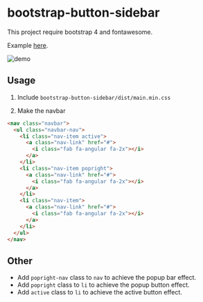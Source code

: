 # bootstrap-button-sidebar
This project require bootstrap 4 and fontawesome.

Example [here](https://xaberr.github.io/bootstrap-button-sidebar/).

![demo](https://user-images.githubusercontent.com/16030020/44221731-9e646480-a182-11e8-851f-de9812b2b961.gif)

## Usage

1. Include `bootstrap-button-sidebar/dist/main.min.css`

2. Make the navbar

```html
<nav class="navbar">
  <ul class="navbar-nav">
    <li class="nav-item active">
      <a class="nav-link" href="#">
        <i class="fab fa-angular fa-2x"></i>
      </a>
    </li>
    <li class="nav-item popright">
      <a class="nav-link" href="#">
        <i class="fab fa-angular fa-2x"></i>
      </a>
    </li>
    <li class="nav-item">
      <a class="nav-link" href="#">
        <i class="fab fa-angular fa-2x"></i>
      </a>
    </li>
  </ul>
</nav>
```

## Other

- Add `popright-nav` class to `nav` to achieve the popup bar effect.
- Add `popright` class to `li` to achieve the popup button effect.
- Add `active` class to `li` to achieve the active button effect.
